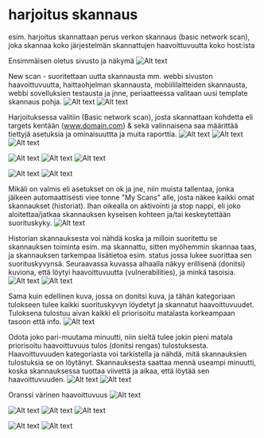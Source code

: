 # harjoitus skannaus
esim. harjoitus skannattaan perus verkon skannaus (basic network scan), joka skannaa koko järjestelmän skannattujen haavoittuvuutta koko host:ista 

Ensimmäisen oletus sivusto ja näkymä
![Alt text](Screenshots/scan1.png)

New scan - suoritettaan uutta skannausta mm. webbi sivuston haavoittuvuutta, haittaohjelman skannausta, mobiililaitteiden skannausta, webbi sovelluksien testausta ja jnne, periaatteessa valitaan uusi template skannaus pohja.
![Alt text](Screenshots/scan2.png)
![Alt text](Screenshots/scan3.png)

Harjoituksessa valitiin (Basic network scan), josta skannattaan kohdetta eli targets kentään (www.domain.com) & sekä valinnaisena saa määrittää tiettyjä asetuksia ja ominaisuuttta ja muita raporttia.
![Alt text](Screenshots/scan4.png)
![Alt text](Screenshots/scan5.png)
![Alt text](Screenshots/scan6.png)

![Alt text](Screenshots/scan7.png)
![Alt text](Screenshots/scan8.png)
![Alt text](Screenshots/scan9.png)

![Alt text](Screenshots/scan10.png)
![Alt text](Screenshots/scan11.png)

Mikäli on valmis eli asetukset on ok ja jne, niin muista tallentaa, jonka jälkeen automaattisesti viee tonne "My Scans" alle, josta näkee kaikki omat skannaukset (historiat).
Ihan oikealla on aktivointi ja stop nappi, eli joko aloitettaa/jatkaa skannauksen kyseisen kohteen ja/tai keskeytettään suorituskyky.
![Alt text](Screenshots/scan12.png)

Historian skannauksesta voi nähdä koska ja milloin suoritettu se skannauksen toiminta esim. ma skannattu, sitten myöhemmin skannaa taas, ja skannauksen tarkempaa lisätietoa esim. status jossa lukee suorittaa sen suorituskyvynsä. Seuraavassa kuvassa alhaalla näkyy erillisenä (donitsi) kuviona, että löytyi haavoittuvuutta (vulnerabilities), ja minkä tasoisia.
![Alt text](Screenshots/scan13.png)
![Alt text](Screenshots/scan14.png)

Sama kuin edellinen kuva, jossa on donitsi kuva, ja tähän kategoriaan tulokseen tulee kaikki suorituskyvyn löydetyt ja skannatut haavoittuvuudet. Tuloksena tulostuu aivan kaikki eli priorisoitu matalasta korkeampaan tasoon että info.
![Alt text](Screenshots/scan15.png)

Odota joko pari-muutama minuutti, niin sieltä tulee jokin pieni matala priorisoitu haavoittuvuus tulos (donitsi rengas) tulostuksesta. Haavoittuvuuden kategoriasta voi tarkistella ja nähdä, mitä skannauksien tulostuksia se on löytänyt. Skannauksesta saattaa mennä useampi minuutti, koska skannauksessa tuottaa viivettä ja aikaa, että löytää sen haavoittuvuuden.
![Alt text](Screenshots/scan16.png)
![Alt text](Screenshots/scan17.png)

Oranssi värinen haavoittuvuus
![Alt text](Screenshots/scan18.png)

![Alt text](Screenshots/scan19.png)
![Alt text](Screenshots/scan20.png)
![Alt text](Screenshots/scan21.png)

![Alt text](Screenshots/scan22.png)
![Alt text](Screenshots/scan23.png)


